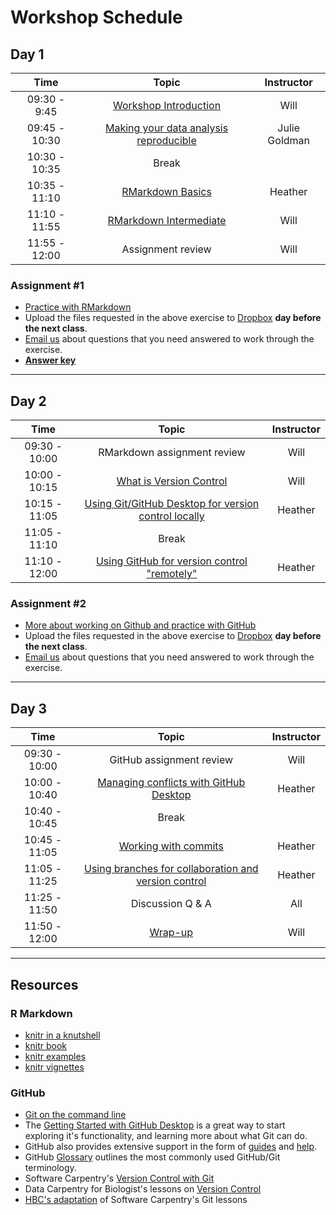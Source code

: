 # Workshop Schedule

## Day 1

| Time            |  Topic  | Instructor |
|:------------------------:|:------------------------------------------------:|:--------:|
| 09:30 - 9:45 | [Workshop Introduction](../lectures/workshop_intro_slides.pdf) | Will |
| 09:45 - 10:30 | [Making your data analysis reproducible](../lectures/20240806-HBC-Research-Reproducibility.pdf) | Julie Goldman |
| 10:30 - 10:35 | Break |  |
| 10:35 - 11:10 | [RMarkdown Basics](../lessons/01-Rmarkdown_basics.md) | Heather |
| 11:10 - 11:55 | [RMarkdown Intermediate](../lessons/02-Rmarkdown_intermediate.md) | Will |
| 11:55 - 12:00 | Assignment review | Will |

### Assignment #1

* [Practice with RMarkdown](../activities/Rmd_exercise4.md)
* Upload the files requested in the above exercise to [Dropbox](https://www.dropbox.com/request/QISs4SsSuhV2d5u7mf2P) **day before the next class**.
* [Email us](mailto:hbctraining@hsph.harvard.edu) about questions that you need answered to work through the exercise.
* [**Answer key**](https://raw.githubusercontent.com/hbctraining/reproducibility-tools/master/activities/Rmd_exercise4_answerkey.rmd)

---

## Day 2

| Time            |  Topic  | Instructor |
|:------------------------:|:------------------------------------------------:|:--------:|
| 09:30 - 10:00 | RMarkdown assignment review | Will |
| 10:00 - 10:15 | [What is Version Control](../lessons/03_Intro_to_versioning.md) | Will |
| 10:15 - 11:05 | [Using Git/GitHub Desktop for version control locally](../lessons/04_GitHub_desktop.md) | Heather |
| 11:05 - 11:10 | Break |  |
| 11:10 - 12:00 | [Using GitHub for version control "remotely"](../lessons/05_GitHub_Dekstop_remote1.md) | Heather |

### Assignment #2

* [More about working on Github and practice with GitHub](../lessons/Exercises_GHD_remote.md)
* Upload the files requested in the above exercise to [Dropbox](https://www.dropbox.com/request/AAI6pXY3Yw7OkG0T9cx7) **day before the next class**.
* [Email us](mailto:hbctraining@hsph.harvard.edu) about questions that you need answered to work through the exercise.


---

## Day 3

| Time            |  Topic  | Instructor |
|:------------------------:|:------------------------------------------------:|:--------:|
| 09:30 - 10:00 | GitHub assignment review | Will |
| 10:00 - 10:40 | [Managing conflicts with GitHub Desktop](../lessons/07_Managing_conflicts_GitHub_Desktop.md) |Heather |
| 10:40 - 10:45 | Break | |
| 10:45 - 11:05 |[Working with commits](../lessons/08_Working_with_commits.md) | Heather |
| 11:05 - 11:25 |[Using branches for collaboration and version control](../lessons/09_branches.md) | Heather |
| 11:25 - 11:50 | Discussion Q & A | All|
| 11:50 - 12:00 | [Wrap-up](../lectures/workshop_wrapup_slides.pdf)| Will |


---

## Resources

### R Markdown
-   [knitr in a knutshell](http://kbroman.org/knitr_knutshell/)
-   [knitr book](https://www.amazon.com/gp/product/1498716962)
-   [knitr examples](https://yihui.name/knitr/demos)
-   [knitr vignettes](https://github.com/yihui/knitr/tree/master/vignettes)

### GitHub
* [Git on the command line](https://hbctraining.github.io/Training-modules/Git-Github/#learning-objectives)
* The [Getting Started with GitHub Desktop](https://docs.github.com/en/desktop/overview/getting-started-with-github-desktop) is a great way to start exploring it's functionality, and learning more about what Git can do.
* GitHub also provides extensive support in the form of [guides](https://guides.github.com/) and [help](https://help.github.com/).
* GitHub [Glossary](https://help.github.com/articles/github-glossary/) outlines the most commonly used GitHub/Git terminology.
* Software Carpentry's [Version Control with Git](https://swcarpentry.github.io/git-novice/)
* Data Carpentry for Biologist's lessons on [Version Control](https://datacarpentry.org/semester-biology/materials/version-control-R/)
* [HBC's adaptation](https://hbctraining.github.io/Training-modules/Git-Github/#contents) of Software Carpentry's Git lessons

